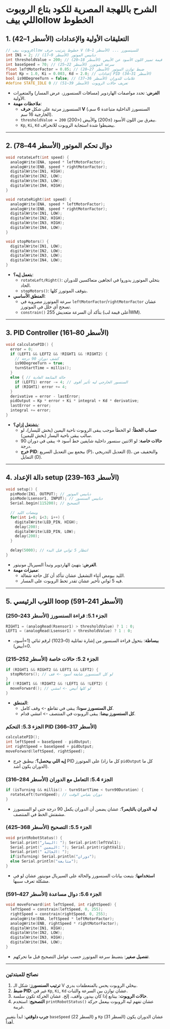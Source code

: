 
# الشرح باللهجة المصرية للكود بتاع الروبوت اللي بيفollow الخطوط  

## 1. التعليقات الأولية والإعدادات (الأسطر 1–42)  
```cpp
// روبوت بيفollow خطوط بترتيب حرف V للسينسورز ... (الأسطر 1–8)
int IN1 = 2; // دبابيس الموتور (الأسطر 9–17)
int thresholdValue = 200; // قيمة تمييز اللون الأسود عن الأبيض (الأسطر 18–20)
int baseSpeed = 70; // سرعة الموتورز (الأسطر 22–25)
float leftMotorFactor = 0.85; // ضبط توازن الموتور (الأسطر 27–28)
float Kp = 1.0, Ki = 0.003, Kd = 2.0; // إعدادات PID (الأسطر 31–34)
bool is90DegreeTurn = false; // علامات للدوران (الأسطر 36–37)
#define STATE_IDLE 0 // تعريف حالات الروبوت (الأسطر 39–51)
```

- **الغرض**: تحدد مواصفات الهاردوير (مسافات السنسورز، عرض المسار) والمتغيرات الأولية.  
- **ملاحظات مهمة**:  
  - السنسورز مرتبة على شكل **حرف V** (السنسورز الداخلية متباعدة 6 سم، الخارجية 16 سم).  
  - `thresholdValue = 200` بيفرق بين اللون الأسود (≥200) والأبيض (<200).  
  - `Kp`, `Ki`, `Kd` بيضبطوا شدة استجابة الروبوت للانحراف.  

---

## 2. دوال تحكم الموتور (الأسطر 44–78)  
```cpp
void rotateLeft(int speed) { 
  analogWrite(ENA, speed * leftMotorFactor);
  analogWrite(ENB, speed * rightMotorFactor);
  digitalWrite(IN1, HIGH);
  digitalWrite(IN2, LOW);
  digitalWrite(IN3, LOW);
  digitalWrite(IN4, HIGH);
}

void rotateRight(int speed) {
  analogWrite(ENA, speed * leftMotorFactor);
  analogWrite(ENB, speed * rightMotorFactor);
  digitalWrite(IN1, LOW);
  digitalWrite(IN2, HIGH);
  digitalWrite(IN3, HIGH);
  digitalWrite(IN4, LOW);
}

void stopMotors() {
  digitalWrite(IN1, LOW);
  digitalWrite(IN2, LOW);
  digitalWrite(IN3, LOW);
  digitalWrite(IN4, LOW);
}
```

- **بتعمل إيه؟**:  
  - `rotateLeft/Right()`: بتخلي الموتورز يدوروا في اتجاهين متعاكسين للدوران الحاد.  
  - `stopMotors()`: بتوقف الموتورز كلها.  
- **المنطق الأساسي**:  
  - سرعة الموتورز مضروبة في `leftMotorFactor`/`rightMotorFactor` عشان تصحح أي خلل في الموتورز.  
  - `constrain()` بتأكد أن السرعة متعديش 255 (أعلى قيمة لبWM).  

---

## 3. PID Controller (الأسطر 80–161)  
```cpp
void calculatePID() {  
  error = 0;  
  if (LEFT1 && LEFT2 && !RIGHT1 && !RIGHT2) {
    // كشف دوران 90 درجة
    is90DegreeTurn = true;
    turnStartTime = millis();
  }
  else { // حالة المتابعة العادية
    if (LEFT1) error -= 4; // السنسور الخارجي ليه تأثير أقوى  
    if (RIGHT1) error += 4;  
  }  
  derivative = error - lastError;
  pidOutput = Kp * error + Ki * integral + Kd * derivative;
  lastError = error;
  integral += error;
}
```

- **بتشتغل إزاي؟**:  
  - **حساب الخطأ**: لو الخطأ موجب يبقى الروبوت ناحية اليمين (يخش لليسار)، لو سالب يبقى ناحية اليسار (يخش لليمين).  
  - **حالات خاصة**: لو الاتنين سنسور داخلية شايفين خط أسود → يبقى في دوران 90 درجة.  
  - **خرج PID**: بيجمع بين التعديل السريع (P)، التعديل التدريجي (I)، والتخفيف من التمايل (D).  

---

## 4. دالة الإعداد setup (الأسطر 163–239)  
```cpp
void setup() {  
  pinMode(IN1, OUTPUT); // دبابيس الموتور
  pinMode(Lsensor1, INPUT); // دبابيس السنسور
  Serial.begin(115200); // التصحيح
  
  // ومضات الليد
  for(int i=0; i<3; i++) {
    digitalWrite(LED_PIN, HIGH);
    delay(200);
    digitalWrite(LED_PIN, LOW);
    delay(200);
  }
  
  delay(5000); // انتظار 5 ثواني قبل البدء
}
```

- **الغرض**: بتهيئ الهاردوير وتبدأ السيريال مونيتور.  
- **مميزات مهمة**:  
  - الليد بيومض أثناء التشغيل عشان تتأكد أن كل حاجة شغالة.  
  - فيه 5 ثواني تأخير عشان تقدر تحط الروبوت على المسار.  

---

## 5. اللوب الرئيسي loop (الأسطر 241–591)  
### **الجزء 5.1: قراءة السنسورز (الأسطر 243–250)**  
```cpp
RIGHT1 = (analogRead(Rsensor1) > thresholdValue) ? 1 : 0;
LEFT1 = (analogRead(Lsensor1) > thresholdValue) ? 1 : 0;
```

- **ببساطة**: بتحول قراءة السنسور من إشارة تماثلية (0–1023) لرقم ثنائي (1=أسود، 0=أبيض).  

### **الجزء 5.2: حالات خاصة (الأسطر 252–215)**  
```cpp
if (RIGHT1 && RIGHT2 && LEFT1 && LEFT2) { 
  stopMotors(); // لو كل السنسورز شايفة أسود -> قف
}
if (!RIGHT1 && !RIGHT2 && !LEFT1 && !LEFT2) { 
  moveForward(); // لو كلها أبيض -> امشي
}
```

- **المنطق**:  
  - **كل السنسورز سودا**: يبقى في تقاطع -> وقف كامل.  
  - **كل السنسورز بيضا**: يبقى الروبوت في المنتصف -> امشي قدام.  

### **الجزء 5.3: التحكم PID (الأسطر 317–366)**  
```cpp
calculatePID();  
int leftSpeed = baseSpeed - pidOutput;
int rightSpeed = baseSpeed + pidOutput;
moveForward(leftSpeed, rightSpeed);
```

- **إيه اللي بيحصل؟**: بيطبق خرج PID على الموتورز (كل ما زاد `pidOutput` كل ما الدوران يكون أشد).  

### **الجزء 5.4: التعامل مع الدوران (الأسطر 284–316)**  
```cpp
if (isTurning && millis() - turnStartTime < turn90Duration) {  
  rotateLeft(turnSpeed); // دوران بقياس الوقت
}
```

- **ليه الدوران بالتايمر؟**: عشان يضمن أن الدوران يكمل 90 درجة حتى لو السنسورز مشفتش الخط في المنتصف.  

### **الجزء 5.5: التصحيح (الأسطر 368–425)**  
```cpp
void printRobotStatus() {  
  Serial.print("اليسار: "); Serial.print(leftVal1);
  Serial.print(" اليمين: "); Serial.print(rightVal1);
  Serial.print(" الحالة: ");
  if(isTurning) Serial.println("دوران");
  else Serial.println("متابعة");
}
```

- **استخدامها**: بتبعث بيانات السنسورز والحالة على السيريال مونيتور عشان لو في مشكلة تعرف سببها.  

### **الجزء 5.6: دوال مساعدة (الأسطر 427–591)**  
```cpp
void moveForward(int leftSpeed, int rightSpeed) {
  leftSpeed = constrain(leftSpeed, 0, 255);
  rightSpeed = constrain(rightSpeed, 0, 255);
  analogWrite(ENA, leftSpeed * leftMotorFactor);
  analogWrite(ENB, rightSpeed * rightMotorFactor);
  digitalWrite(IN1, HIGH);
  digitalWrite(IN2, LOW);
  digitalWrite(IN3, HIGH);
  digitalWrite(IN4, LOW);
}
```

- **تفصيل صغير**: بتضبط سرعة الموتورز حسب عوامل التصحيح قبل ما تحركهم.  

---

### **نصائح للمبتدئين**  
1. **ترتيب السنسورز**: شكل الـ V بيخلي الروبوت يحس بالمنعطفات بدري.  
2. **ضبط PID**: غير في `Kp`, `Ki`, `Kd` عشان توازن بين السرعة والثبات.  
3. **حالات الروبوت**: بيتابع إذا كان بيدور، واقف، إلخ. عشان الحركة تكون سلسة.  
4. **التصحيح**: استخدم `printRobotStatus()` عشان تفهم ليه الروبوت بيعمل حركة غريبة.  

**جرب دلوقتي**: ابدأ بتغيير `baseSpeed` (السطر 22) و `Kp` (السطر 31) عشان الدوران يكون أهدأ.
```
